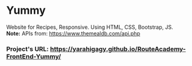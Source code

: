 # Yummy
Website for Recipes, Responsive. Using HTML, CSS, Bootstrap, JS. <br />
**Note:** APIs from: https://www.themealdb.com/api.php <br />
### Project's URL: https://yarahigagy.github.io/RouteAcademy-FrontEnd-Yummy/
